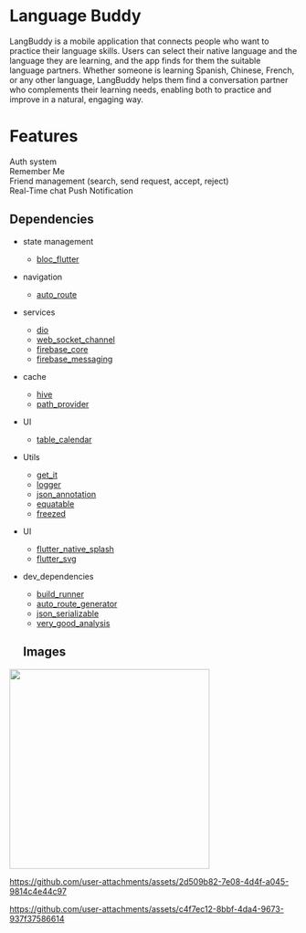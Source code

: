 # Language Buddy
LangBuddy is a mobile application that connects people who want to practice their language skills. Users can select their native language and the language they are learning, and the app finds for them the suitable language partners. Whether someone is learning Spanish, Chinese, French, or any other language, LangBuddy helps them find a conversation partner who complements their learning needs, enabling both to practice and improve in a natural, engaging way.

# Features
Auth system<br>
Remember Me<br>
Friend management (search, send request, accept, reject)<br>
Real-Time chat
Push Notification
## Dependencies
- state management
  * [bloc_flutter](https://pub.dev/packages/flutter_bloc)
- navigation
  * [auto_route](https://pub.dev/packages/auto_route)
- services
  * [dio](https://pub.dev/packages/dio)
  * [web_socket_channel](https://pub.dev/packages/web_socket_channel)
  * [firebase_core](https://pub.dev/packages/firebase_core)
  * [firebase_messaging](https://pub.dev/packages/firebase_messaging)
- cache
  * [hive](https://pub.dev/packages/hive)
  * [path_provider](https://pub.dev/packages/path_provider)
- UI
  * [table_calendar](https://pub.dev/packages/table_calendar)
- Utils
  * [get_it](https://pub.dev/packages/get_it)
  * [logger](https://pub.dev/packages/logger)
  * [json_annotation](https://pub.dev/packages/json_annotation)
  * [equatable](https://pub.dev/packages/equatable)
  * [freezed](https://pub.dev/packages/freezed)
- UI
  * [flutter_native_splash](https://pub.dev/packages/flutter_native_splash)
  * [flutter_svg](https://pub.dev/packages/flutter_svg)
- dev_dependencies
  * [build_runner](https://pub.dev/packages/build_runner)
  * [auto_route_generator](https://pub.dev/packages/auto_route_generator)
  * [json_serializable](https://pub.dev/packages/json_serializable)
  * [very_good_analysis](https://pub.dev/packages/very_good_analysis)
 
  ## Images
<img src="https://github.com/user-attachments/assets/d91f2e61-0f42-408c-92f9-aaaa81aba71e" width="350px" alt="">

https://github.com/user-attachments/assets/2d509b82-7e08-4d4f-a045-9814c4e44c97


https://github.com/user-attachments/assets/c4f7ec12-8bbf-4da4-9673-937f37586614
